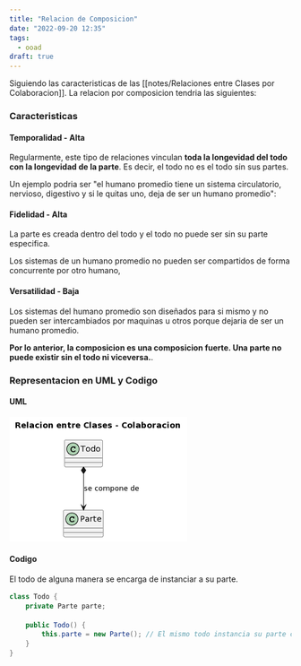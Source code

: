 ```yaml
---
title: "Relacion de Composicion"
date: "2022-09-20 12:35"
tags: 
  - ooad
draft: true
---
```

Siguiendo las caracteristicas de las [[notes/Relaciones entre Clases por Colaboracion]]. La relacion por composicion tendria las siguientes:


### Caracteristicas
#### Temporalidad - Alta
Regularmente, este tipo de relaciones vinculan **toda la longevidad del todo con la longevidad de la parte**. Es decir, el todo no es el todo sin sus partes.

Un ejemplo podria ser "el humano promedio tiene un sistema circulatorio, nervioso, digestivo y si le quitas uno, deja de ser un humano promedio":

#### Fidelidad - Alta
La parte es creada dentro del todo y el todo no puede ser sin su parte especifica.

Los sistemas de un humano promedio no pueden ser compartidos de forma concurrente por otro humano,

#### Versatilidad - Baja
Los sistemas del humano promedio son diseñados para si mismo y no pueden ser intercambiados por maquinas u otros porque dejaria de ser un humano promedio.

**Por lo anterior, la composicion es una composicion fuerte. Una parte no puede existir sin el todo ni viceversa.**.

### Representacion en UML y Codigo
#### UML
![RelacionComposicion.PNG](files/RelacionComposicion.PNG)

#### Codigo
El todo de alguna manera se encarga de instanciar a su parte.

```Java
class Todo {
	private Parte parte;

	public Todo() {
		this.parte = new Parte(); // El mismo todo instancia su parte con alta fidelidad, alta temporalidad y poca versatilidad.
	}
}
```